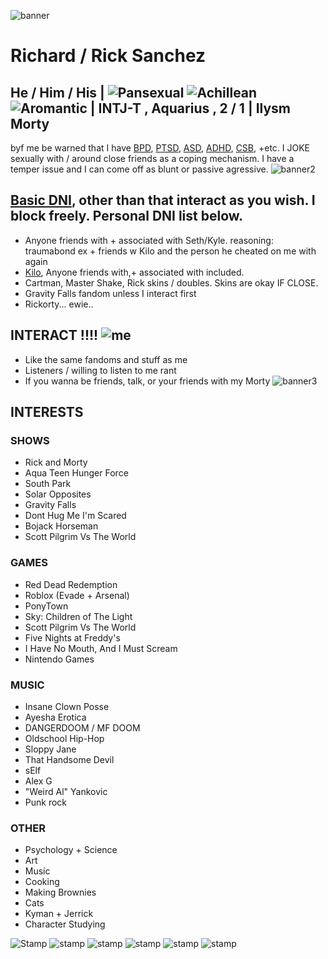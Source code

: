  ![banner](https://media.discordapp.net/attachments/1319074753880788995/1319550919347798047/Untitled3_20241219232312.png?ex=67665f0f&is=67650d8f&hm=7eccfe6c3e8cfaf5b31b3b4bec13690c6e75d4af68d488d1e5e33890caf9cd22&=&format=webp&quality=lossless&width=920&height=517) 
  # Richard / Rick Sanchez

  ## He / Him / His   |   ![Pansexual](https://media.discordapp.net/attachments/1319074753880788995/1319106863173730394/pansexual-3-stripes-21-pxx.png?ex=67661300&is=6764c180&hm=2e18af061704b6faf6694c0dff672605a0ab9bfbc2a6ea75700e46d03f111851&=&format=webp&quality=lossless&width=26&height=26) ![Achillean](https://media.discordapp.net/attachments/1319074753880788995/1319106863521861673/achillean-3-stripes-20-px.png?ex=67661300&is=6764c180&hm=ad401d0a6bef4a4fd4a6f63e1dd8144f474116817dbc34c0801ea5a23b30a11c&=&format=webp&quality=lossless&width=25&height=25) ![Aromantic](https://media.discordapp.net/attachments/1319074753880788995/1319106863744417873/aromantic-5-stripes-20-px.png?ex=67661300&is=6764c180&hm=125e580bea9047d62a9efa0025b0e9641e70945bc57691ad9c437c8e685557a9&=&format=webp&quality=lossless&width=25&height=25)  | INTJ-T , Aquarius , 2 / 1 | Ilysm Morty
byf me be warned that I have [BPD](https://www.mayoclinic.org/diseases-conditions/borderline-personality-disorder/symptoms-causes/syc-20370237), [PTSD](https://www.mayoclinic.org/diseases-conditions/post-traumatic-stress-disorder/symptoms-causes/syc-20355967#:~:text=Post%2Dtraumatic%20stress%20disorder%20(PTSD)%20is%20a%20mental%20health,uncontrollable%20thoughts%20about%20the%20event.), [ASD](https://www.mayoclinic.org/diseases-conditions/autism-spectrum-disorder/symptoms-causes/syc-20352928), [ADHD](https://www.mayoclinic.org/diseases-conditions/adult-adhd/symptoms-causes/syc-20350878), [CSB](https://www.mayoclinic.org/diseases-conditions/compulsive-sexual-behavior/symptoms-causes/syc-20360434), +etc. I JOKE sexually with / around close friends as a coping mechanism. I have a temper issue and I can come off as blunt or passive agressive.
![banner2](https://media.discordapp.net/attachments/1319074753880788995/1319550919993593926/Untitled3_20241219232248.png?ex=67665f0f&is=67650d8f&hm=87ed78e436e985f2084351ffe2410a7f8130589bbbfd6d8f7c67b0234cf28cb6&=&format=webp&quality=lossless&width=920&height=517)
## [Basic DNI](https://listography.com/dontinteract), other than that interact as you wish. I block freely. Personal DNI list below.
-  Anyone friends with + associated with Seth/Kyle. reasoning: traumabond ex + friends w Kilo and the person he cheated on me with again 
- [Kilo](https://docs.google.com/document/d/1sbPk6Lbz1WlNXDhX_iy1KCiK76hT8tJYvRlX5CgWKUA/edit?tab=t.0), Anyone friends with,+ associated with included.
- Cartman, Master Shake, Rick skins / doubles. Skins are okay IF CLOSE.
- Gravity Falls fandom unless I interact first
- Rickorty... ewie..
## INTERACT !!!! ![me](https://media.discordapp.net/attachments/1319074753880788995/1319644787707609140/tumblr_5b9b195d46d089b55835ec7422e23ca1_490cc2d4_75.png?ex=6766b67b&is=676564fb&hm=ef91901c5bc8443e6c2432e2a605f2edd8f6269320bfbce3e5c83fee474ef18e&=&format=webp&quality=lossless&width=46&height=51)
- Like the same fandoms and stuff as me
- Listeners / willing to listen to me rant
- If you wanna be friends, talk, or your friends with my Morty
![banner3](https://media.discordapp.net/attachments/1319074753880788995/1319550919691599882/Untitled3_20241219232259.png?ex=67665f0f&is=67650d8f&hm=cc9d26a5447f4481bddbaaa1c34ae14c48e9c60be38826eae393dae5fab2a2bc&=&format=webp&quality=lossless&width=920&height=517)
## INTERESTS
### SHOWS
- Rick and Morty
- Aqua Teen Hunger Force
- South Park
- Solar Opposites
- Gravity Falls
- Dont Hug Me I'm Scared
- Bojack Horseman
- Scott Pilgrim Vs The World
### GAMES
- Red Dead Redemption
- Roblox (Evade + Arsenal)
- PonyTown
- Sky: Children of The Light
- Scott Pilgrim Vs The World
- Five Nights at Freddy's
- I Have No Mouth, And I Must Scream
- Nintendo Games
### MUSIC
- Insane Clown Posse
- Ayesha Erotica
- DANGERDOOM / MF DOOM
- Oldschool Hip-Hop
- Sloppy Jane
- That Handsome Devil
- sElf
- Alex G
- "Weird Al" Yankovic
- Punk rock
### OTHER
- Psychology + Science
- Art
- Music
- Cooking
- Making Brownies
- Cats
- Kyman + Jerrick
- Character Studying
  
![Stamp](https://media.discordapp.net/attachments/1319074753880788995/1319644786629808168/tumblr_5df03ec1f72b48daa0d331919d2b2247_86a2356c_100.webp?ex=6766b67a&is=676564fa&hm=4bc7100c0c3325bd69716ae92eec4378797b6992a4d1a066071bedb5f1bb20bb&=&animated=true&width=125&height=68) ![stamp](https://media.discordapp.net/attachments/1319074753880788995/1319644786851975189/tumblr_2b1826ed139f0326a31238f59db21bc3_507d6fe9_100.png?ex=6766b67b&is=676564fb&hm=6078f3e4f05a07c8aee875ddab7e268e972db2d43c3ae814924b353e02a8db14&=&format=webp&quality=lossless&width=118&height=70) ![stamp](https://media.discordapp.net/attachments/1319074753880788995/1319644787980374058/tumblr_c07452103fc64e81a653de54296b6445_fa652e99_100.png?ex=6766b67b&is=676564fb&hm=3d3c36de08b90c179cefb9b310582528582c18cdfba9b349153065be2a89e8a5&=&format=webp&quality=lossless&width=123&height=70) ![stamp](https://media.discordapp.net/attachments/1319074753880788995/1319644787506286642/tumblr_4c83deb03358b16d854af39594a137c6_4dd7c0b2_100.png?ex=6766b67b&is=676564fb&hm=f3528ccb670aeeb76b412228ba081973636cc59e37d1902087746d725cd11721&=&format=webp&quality=lossless&width=118&height=70) ![stamp](https://media.discordapp.net/attachments/1319074753880788995/1319644787279925349/tumblr_422e4bd84c2a97ee134f0cc293bf2e53_3e139e70_100.png?ex=6766b67b&is=676564fb&hm=74d7755d03ac8a1752592ac33a3b21ac8034070b33d7c8a849f60eb4cf79d67a&=&format=webp&quality=lossless&width=123&height=70) ![stamp](https://media.discordapp.net/attachments/1319074753880788995/1319644787053297674/tumblr_3ba84be3f2ec45364024f7c9d86f5f92_ee065a07_100.webp?ex=6766b67b&is=676564fb&hm=fe546b81ec12a02661310c13b1211c983d4a39bfb09fbf87aa204029a8c72a20&=&animated=true&width=123&height=70)
